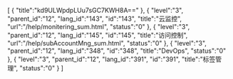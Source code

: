 [
	{
		"title":"kd9ULWpdpLUu7sGC7KWH8A=="
	},
	{
		"level":"3",
		"parent_id":"12",
		"lang_id":"143",
		"id":"143",
		"title":"云监控",
		"url":"/help/monitering_sum.html",
		"status":"0"
	},
	{
		"level":"3",
		"parent_id":"12",
		"lang_id":"145",
		"id":"145",
		"title":"访问控制",
		"url":"/help/subAccountMng_sum.html",
		"status":"0"
	},
	{
		"level":"3",
		"parent_id":"12",
		"lang_id":"348",
		"id":"348",
		"title":"DevOps",
		"status":"0"
	},
	{
		"level":"3",
		"parent_id":"12",
		"lang_id":"391",
		"id":"391",
		"title":"标签管理",
		"status":"0"
	}
]